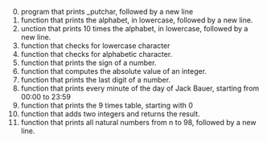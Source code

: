 0. program that prints _putchar, followed by a new line
1. function that prints the alphabet, in lowercase, followed by a new line.
2. unction that prints 10 times the alphabet, in lowercase, followed by a new line.
3. function that checks for lowercase character
4. function that checks for alphabetic character.
 5. function that prints the sign of a number.
6. function that computes the absolute value of an integer.
7. function that prints the last digit of a number.
8. function that prints every minute of the day of Jack Bauer, starting from 00:00 to 23:59
9.  function that prints the 9 times table, starting with 0
10. function that adds two integers and returns the result.
11. function that prints all natural numbers from n to 98, followed by a new line.
